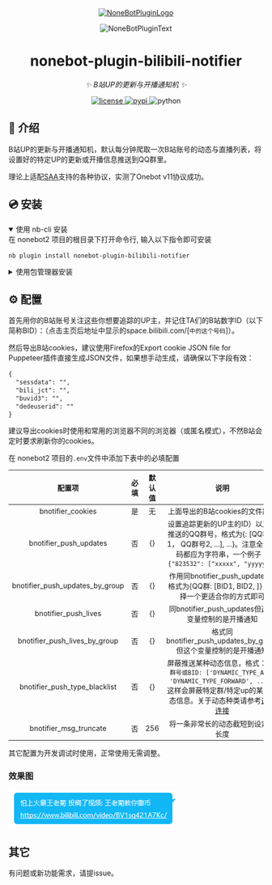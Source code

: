 <div align="center">
  <a href="https://v2.nonebot.dev/store"><img src="https://github.com/A-kirami/nonebot-plugin-template/blob/resources/nbp_logo.png" width="180" height="180" alt="NoneBotPluginLogo"></a>
  <br>
  <p><img src="https://github.com/A-kirami/nonebot-plugin-template/blob/resources/NoneBotPlugin.svg" width="240" alt="NoneBotPluginText"></p>
</div>

<div align="center">

# nonebot-plugin-bilibili-notifier

_✨ B站UP的更新与开播通知机 ✨_


<a href="./LICENSE">
    <img src="https://img.shields.io/github/license/owner/nonebot-plugin-bilibili-notifier.svg" alt="license">
</a>
<a href="https://pypi.python.org/pypi/nonebot-plugin-bilibili-notifier">
    <img src="https://img.shields.io/pypi/v/nonebot-plugin-bilibili-notifier.svg" alt="pypi">
</a>
<img src="https://img.shields.io/badge/python-3.8+-blue.svg" alt="python">

</div>

## 📖 介绍

B站UP的更新与开播通知机，默认每分钟爬取一次B站账号的动态与直播列表，将设置好的特定UP的更新或开播信息推送到QQ群里。

理论上适配[SAA](https://github.com/MountainDash/nonebot-plugin-send-anything-anywhere)支持的各种协议，实测了Onebot v11协议成功。

## 💿 安装

<details open>
<summary>使用 nb-cli 安装</summary>
在 nonebot2 项目的根目录下打开命令行, 输入以下指令即可安装

    nb plugin install nonebot-plugin-bilibili-notifier

</details>

<details>
<summary>使用包管理器安装</summary>
在 nonebot2 项目的插件目录下, 打开命令行, 根据你使用的包管理器, 输入相应的安装命令

<details>
<summary>pip</summary>

    pip install nonebot-plugin-bilibili-notifier
</details>
<details>
<summary>pdm</summary>

    pdm add nonebot-plugin-bilibili-notifier
</details>
<details>
<summary>poetry</summary>

    poetry add nonebot-plugin-bilibili-notifier
</details>
<details>
<summary>conda</summary>

    conda install nonebot-plugin-bilibili-notifier
</details>

打开 nonebot2 项目根目录下的 `pyproject.toml` 文件, 在 `[tool.nonebot]` 部分追加写入

    plugins = ["nonebot_plugin_bilibili_notifier"]

</details>

## ⚙️ 配置

首先用你的B站账号关注这些你想要追踪的UP主，并记住TA们的B站数字ID（以下简称BID）：（点击主页后地址中显示的space.bilibili.com/\[`中的这个号码`\]）。

然后导出B站cookies，建议使用Firefox的Export cookie JSON file for Puppeteer插件直接生成JSON文件，如果想手动生成，请确保以下字段有效：
```
{
  "sessdata": "",
  "bili_jct": "",
  "buvid3": "",
  "dedeuserid": "" 
}
```
建议导出cookies时使用和常用的浏览器不同的浏览器（或匿名模式），不然B站会定时要求刷新你的cookies。

在 nonebot2 项目的`.env`文件中添加下表中的必填配置

| 配置项 | 必填 | 默认值 | 说明 |
|:-----:|:----:|:----:|:----:|
| bnotifier_cookies | 是 | 无 | 上面导出的B站cookies的文件路径 |
| bnotifier_push_updates | 否 | {} | 设置追踪更新的UP主的ID）以及要推送的QQ群号，格式为{<BID1>: \[QQ群号1， QQ群号2, ...\], ...}。注意全部号码都应为字符串，一个例子：`{"823532": ["xxxxx", "yyyyy"]}`|
| bnotifier_push_updates_by_group | 否 | {} | 作用同bnotifier_push_updates但格式为{QQ群: \[BID1, BID2, \]}，选择一个更适合你的方式即可 |
| bnotifier_push_lives | 否 | {} | 同bnotifier_push_updates但这个变量控制的是开播通知 |
| bnotifier_push_lives_by_group | 否 | {} | 格式同bnotifier_push_updates_by_group但这个变量控制的是开播通知 |
| bnotifier_push_type_blacklist | 否 | {} | 屏蔽推送某种动态信息，格式：`{QQ群号或BID: ['DYNAMIC_TYPE_AV', 'DYNAMIC_TYPE_FORWARD', ...]}`这样会屏蔽特定群/特定up的某种动态信息。关于动态种类请参考[这个连接](https://github.com/SocialSisterYi/bilibili-API-collect/blob/master/docs/dynamic/dynamic_enum.md) |
| bnotifier_msg_truncate | 否 | 256 | 将一条非常长的动态截短到设定的长度 |

其它配置为开发调试时使用，正常使用无需调整。

### 效果图
![Notifier Demo](notifier-demo.png)


## 其它
有问题或新功能需求，请提issue。

